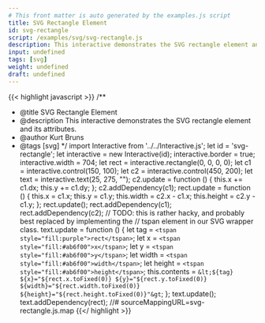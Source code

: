 ```yaml
---
# This front matter is auto generated by the examples.js script
title: SVG Rectangle Element
id: svg-rectangle
script: /examples/svg/svg-rectangle.js
description: This interactive demonstrates the SVG rectangle element and its attributes.
input: undefined
tags: [svg]
weight: undefined
draft: undefined
---
```


{{< highlight javascript >}}
/**
* @title SVG Rectangle Element
* @description This interactive demonstrates the SVG rectangle element and its attributes.
* @author Kurt Bruns
* @tags [svg]
*/
import Interactive from '../../Interactive.js';
let id = 'svg-rectangle';
let interactive = new Interactive(id);
interactive.border = true;
interactive.width = 704;
let rect = interactive.rectangle(0, 0, 0, 0);
let c1 = interactive.control(150, 100);
let c2 = interactive.control(450, 200);
let text = interactive.text(25, 275, "");
c2.update = function () {
    this.x += c1.dx;
    this.y += c1.dy;
};
c2.addDependency(c1);
rect.update = function () {
    this.x = c1.x;
    this.y = c1.y;
    this.width = c2.x - c1.x;
    this.height = c2.y - c1.y;
};
rect.update();
rect.addDependency(c1);
rect.addDependency(c2);
// TODO: this is rather hacky, and probably best replaced by implementing the
// tspan element in our SVG wrapper class.
text.update = function () {
    let tag = `<tspan style="fill:purple">rect</tspan>`;
    let x = `<tspan style="fill:#ab6f00">x</tspan>`;
    let y = `<tspan style="fill:#ab6f00">y</tspan>`;
    let width = `<tspan style="fill:#ab6f00">width</tspan>`;
    let height = `<tspan style="fill:#ab6f00">height</tspan>`;
    this.contents = `&lt;${tag} ${x}="${rect.x.toFixed(0)}
                              ${y}="${rect.y.toFixed(0)}
                              ${width}="${rect.width.toFixed(0)}
                              ${height}="${rect.height.toFixed(0)}"&gt`;
};
text.update();
text.addDependency(rect);
//# sourceMappingURL=svg-rectangle.js.map
{{</ highlight >}}

